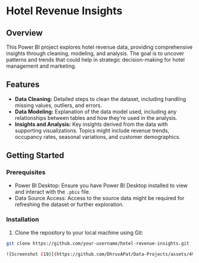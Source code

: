 # Hotel Revenue Insights

## Overview

This Power BI project explores hotel revenue data, providing comprehensive insights through cleaning, modeling, and analysis. The goal is to uncover patterns and trends that could help in strategic decision-making for hotel management and marketing.

## Features

- **Data Cleaning:** Detailed steps to clean the dataset, including handling missing values, outliers, and errors.
- **Data Modeling:** Explanation of the data model used, including any relationships between tables and how they're used in the analysis.
- **Insights and Analysis:** Key insights derived from the data with supporting visualizations. Topics might include revenue trends, occupancy rates, seasonal variations, and customer demographics.

## Getting Started

### Prerequisites

- Power BI Desktop: Ensure you have Power BI Desktop installed to view and interact with the `.pbix` file.
- Data Source Access: Access to the source data might be required for refreshing the dataset or further exploration.

### Installation

1. Clone the repository to your local machine using Git:

```bash
git clone https://github.com/your-username/hotel-revenue-insights.git

![Screenshot (19)](https://github.com/DhruvAPat/Data-Projects/assets/49668870/68b9aca6-1d69-4e5a-8b06-62e813368eb5)

